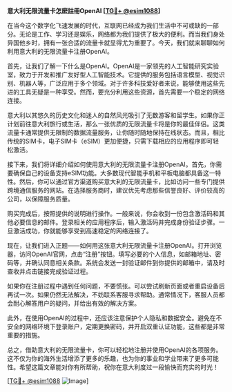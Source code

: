**意大利无限流量卡怎麽註冊OpenAI [[TG💪+ @esim1088](https://t.me/s/esim1088)]**

在当今这个数字化飞速发展的时代，互联网已经成为我们生活中不可或缺的一部分。无论是工作、学习还是娱乐，网络都为我们提供了极大的便利。而当我们身处异国他乡时，拥有一张合适的流量卡就显得尤为重要了。今天，我们就来聊聊如何利用意大利的无限流量卡注册OpenAI。

首先，让我们了解一下什么是OpenAI。OpenAI是一家领先的人工智能研究实验室，致力于开发和推广友好型人工智能技术。它提供的服务包括语言模型、视觉识别、机器人等，广泛应用于多个领域。对于许多科技爱好者来说，能够使用这些先进的工具无疑是一种享受。然而，要充分利用这些资源，首先需要一个稳定的网络连接。

意大利以其悠久的历史文化和迷人的自然风光吸引了无数游客和留学生。如果你正计划前往意大利旅行或生活，那么一张优质的无限流量卡将是你的最佳伴侣。这类流量卡通常提供无限制的数据流量服务，让你随时随地保持在线状态。而且，相比传统的SIM卡，电子SIM卡（eSIM）更加便捷，只需下载相应的应用程序即可轻松激活。

接下来，我们将详细介绍如何使用意大利的无限流量卡注册OpenAI。首先，你需要确保自己的设备支持eSIM功能。大多数现代智能手机和平板电脑都具备这一特性。然后，你可以通过官方渠道购买意大利的无限流量卡，比如访问一些专门提供跨境通信服务的网站。在选择服务商时，建议优先考虑那些信誉良好、评价较高的公司，以保障服务质量。

购买完成后，按照提供的说明进行操作。一般来说，你会收到一份包含激活码和其他必要信息的邮件。登录相关的应用程序后，输入激活码并完成身份验证步骤。一旦激活成功，你就能够享受到高速稳定的网络连接了。

现在，让我们进入正题——如何用这张意大利无限流量卡注册OpenAI。打开浏览器，访问OpenAI官网，点击“注册”按钮。填写必要的个人信息，如邮箱地址、密码等，并确认同意相关条款。系统会发送一封验证邮件到你提供的邮箱中，请及时查收并点击链接完成验证过程。

如果你在注册过程中遇到任何问题，不要慌张。可以尝试刷新页面或者重启设备后再试一次。如果仍然无法解决，不妨联系客服寻求帮助。通常情况下，客服人员都会耐心解答用户的疑问，并给出有效的解决方案。

此外，在使用OpenAI的过程中，还应该注意保护个人隐私和数据安全。避免在不安全的网络环境下登录账户，定期更换密码，并开启双重认证功能，这些都是非常重要的措施。

总之，借助意大利的无限流量卡，你可以轻松地注册并使用OpenAI的各项服务。这不仅为你的海外生活增添了更多的乐趣，也为你的事业和学业带来了更多可能性。希望这篇文章能对你有所帮助，祝你在意大利度过一段愉快而充实的时光！

[[TG💪+ @esim1088](https://t.me/s/esim1088) ![Image](https://i.postimg.cc/4NQfJmqS/Snipaste-2025-05-13-00-14-12.png)]